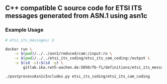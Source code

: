 ## C++ compatible C source code for ETSI ITS messages generated from ASN.1 using asn1c

### Example Usage

```bash
# etsi_its_messages/ $

docker run \
    -v $(pwd)/../../asn1/reduced/cam:/input:ro \
    -v $(pwd)/../../etsi_its_coding/etsi_its_cam_coding:/output \
    -u $(id -u):$(id -g) \
        gitlab.ika.rwth-aachen.de:5050/fb-fi/definitions/etsi_its_messages/asn1c:latest

./postprocessAsn1cIncludes.py etsi_its_coding/etsi_its_cam_coding
```
